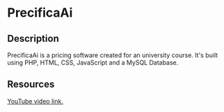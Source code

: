 # PrecificaAi
## Description
PrecificaAi is a pricing software created for an university course. It's built using PHP, HTML, CSS, JavaScript and a MySQL Database.
## Resources
[YouTube video link.](https://youtu.be/lWaV_dHkXQs)
